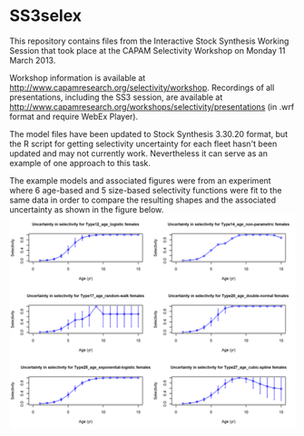 # SS3selex

This repository contains files from the Interactive Stock Synthesis
Working Session that took place at the CAPAM Selectivity Workshop on
Monday 11 March 2013. 

Workshop information is available at
http://www.capamresearch.org/selectivity/workshop. 
Recordings of all presentations, including the SS3 session, are
available at 
http://www.capamresearch.org/workshops/selectivity/presentations
(in .wrf format and require WebEx Player).

The model files have been updated to Stock Synthesis 3.30.20 format, but
the R script for getting selectivity uncertainty for each fleet hasn't
been updated and may not currently work. Nevertheless it can serve as an
example of one approach to this task.

The example models and associated figures were from an experiment where
6 age-based and 5 size-based selectivity functions were fit to the same
data in order to compare the resulting shapes and the associated
uncertainty as shown in the figure below.
![Age-based fits with uncertainty](figs/selex_age_uncertainty.png)